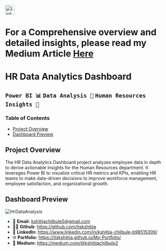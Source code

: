 <a href="https://www.linkedin.com/in/kshitija-chilbule-b98515309/" target="_blank">
  <img src="https://img.shields.io/badge/LinkedIn-Connect-blue?style=flat&logo=linkedin" alt="LinkedIn Badge" style="height: 30px; width: auto;">
</a>

# For a Comprehensive overview and detailed insights, please read my Medium Article [Here](https://medium.com/@kshitijachilbule2/predicting-employee-behavior-hr-analytics-8619586ea867)

# **HR Data Analytics Dashboard**

## `Power BI 📊` `Data Analysis 💼` `Human Resources Insights 👥`

### **Table of Contents**
- [Project Overview](#project-overview)
- [Dashboard Preview](#dashboard-preview)

## **Project Overview**
The HR Data Analytics Dashboard project analyzes employee data in depth to derive actionable insights for the Human Resources department. It leverages Power BI to visualize critical HR metrics and KPIs, enabling HR teams to make data-driven decisions to improve workforce management, employee satisfaction, and organizational growth.


## **Dashboard Preview**

![HrDataAnalysis](https://github.com/user-attachments/assets/5d67dc9d-e75f-4174-a8df-7c713276e156)


- 📩 <b>Email:</b> kshitijachilbule5@gmail.com
- 👩‍💻 <b>Github:</b> https://github.com/itskshitija
- 📶 <b>LinkedIn:</b> https://www.linkedin.com/in/kshitija-chilbule-b98515309/
- 🌐 <b>Portfolio:</b> https://itskshitija.github.io/My-Portfolio/
- 📖 <b>Medium:</b> https://medium.com/@kshitijachilbule2
